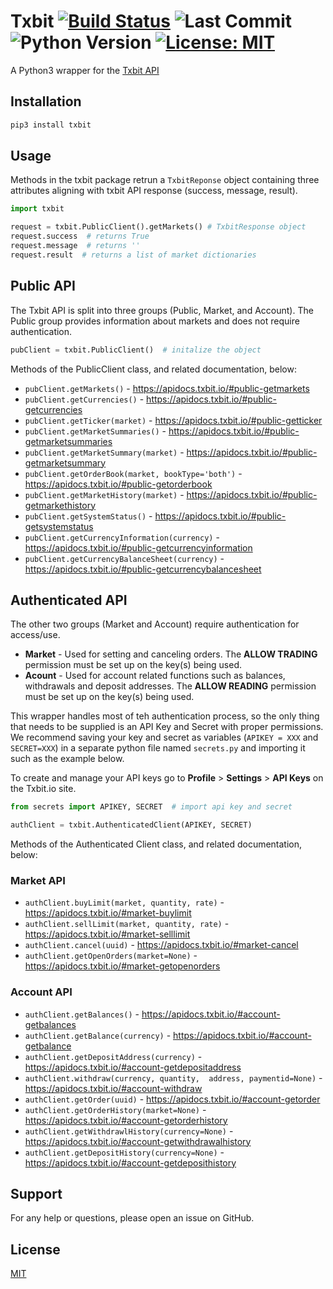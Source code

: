 # Txbit [![Build Status](https://travis-ci.com/AD-Ventures/txbit.svg?branch=main)](https://travis-ci.com/AD-Ventures/txbit) ![Last Commit](https://img.shields.io/github/last-commit/AD-Ventures/txbit) ![Python Version](https://img.shields.io/badge/python-3.4%2B-green)  [![License: MIT](https://img.shields.io/badge/License-MIT-yellow.svg)](https://github.com/AD-Ventures/txbit/blob/main/LICENSE)


A Python3 wrapper for the [Txbit API](https://apidocs.txbit.io/#txbit-io-api)

## Installation

```bash
pip3 install txbit
```

## Usage

Methods in the txbit package retrun a `TxbitReponse` object containing three attributes aligning with txbit API response (success, message, result).

```python
import txbit

request = txbit.PublicClient().getMarkets() # TxbitResponse object
request.success  # returns True
request.message  # returns ''
request.result  # returns a list of market dictionaries
```
## Public API

The Txbit API is split into three groups (Public, Market, and Account). The Public group provides information about markets and does not require authentication.

```python
pubClient = txbit.PublicClient()  # initalize the object
```
Methods of the PublicClient class, and related documentation, below: 

* `pubClient.getMarkets()` - https://apidocs.txbit.io/#public-getmarkets
* `pubClient.getCurrencies()` - https://apidocs.txbit.io/#public-getcurrencies
* `pubClient.getTicker(market)` - https://apidocs.txbit.io/#public-getticker
* `pubClient.getMarketSummaries()` - https://apidocs.txbit.io/#public-getmarketsummaries
* `pubClient.getMarketSummary(market)` - https://apidocs.txbit.io/#public-getmarketsummary
* `pubClient.getOrderBook(market, bookType='both')` - https://apidocs.txbit.io/#public-getorderbook
* `pubClient.getMarketHistory(market)` - https://apidocs.txbit.io/#public-getmarkethistory
* `pubClient.getSystemStatus()` - https://apidocs.txbit.io/#public-getsystemstatus
* `pubClient.getCurrencyInformation(currency)` - https://apidocs.txbit.io/#public-getcurrencyinformation
* `pubClient.getCurrencyBalanceSheet(currency)` - https://apidocs.txbit.io/#public-getcurrencybalancesheet

## Authenticated API

The other two groups (Market and Account) require authentication for access/use. 

* **Market** - Used for setting and canceling orders. The **ALLOW TRADING** permission must be set up on the key(s) being used.
* **Acount** - Used for account related functions such as balances, withdrawals and deposit addresses. The **ALLOW READING** permission must be set up on the key(s) being used.

This wrapper handles most of teh authentication process, so the only thing that needs to be supplied is an API Key and Secret with proper permissions. We recommend saving your key and secret as variables (`APIKEY = XXX` and `SECRET=XXX`) in a separate python file named `secrets.py` and importing it such as the example below.

To create and manage your API keys go to **Profile** > **Settings** > **API Keys** on the Txbit.io site.

```python
from secrets import APIKEY, SECRET  # import api key and secret

authClient = txbit.AuthenticatedClient(APIKEY, SECRET)
```
Methods of the Authenticated Client class, and related documentation, below: 

### Market API

 * `authClient.buyLimit(market, quantity, rate)` - https://apidocs.txbit.io/#market-buylimit
 * `authClient.sellLimit(market, quantity, rate)` - https://apidocs.txbit.io/#market-selllimit
 * `authClient.cancel(uuid)` - https://apidocs.txbit.io/#market-cancel
 * `authClient.getOpenOrders(market=None)` - https://apidocs.txbit.io/#market-getopenorders

### Account API

 * `authClient.getBalances()` - https://apidocs.txbit.io/#account-getbalances
 * `authClient.getBalance(currency)` - https://apidocs.txbit.io/#account-getbalance
 * `authClient.getDepositAddress(currency)` - https://apidocs.txbit.io/#account-getdepositaddress
 * `authClient.withdraw(currency, quantity,  address, paymentid=None)` - https://apidocs.txbit.io/#account-withdraw
 * `authClient.getOrder(uuid)` - https://apidocs.txbit.io/#account-getorder
 * `authClient.getOrderHistory(market=None)` - https://apidocs.txbit.io/#account-getorderhistory
 * `authClient.getWithdrawlHistory(currency=None)` - https://apidocs.txbit.io/#account-getwithdrawalhistory
 * `authClient.getDepositHistory(currency=None)` - https://apidocs.txbit.io/#account-getdeposithistory

## Support

For any help or questions, please open an issue on GitHub.

## License

[MIT](https://github.com/AD-Ventures/txbit/blob/master/LICENSE)
